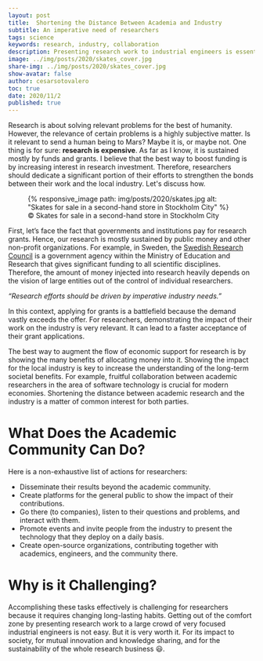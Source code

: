 ```yaml
---
layout: post
title:  Shortening the Distance Between Academia and Industry
subtitle: An imperative need of researchers
tags: science
keywords: research, industry, collaboration
description: Presenting research work to industrial engineers is essential for the sustainability of the whole research business. Therefore, researchers should dedicate a significant portion of their efforts to strengthen the bonds between their work and the local industry.
image: ../img/posts/2020/skates_cover.jpg
share-img: ../img/posts/2020/skates_cover.jpg
show-avatar: false
author: cesarsotovalero
toc: true
date: 2020/11/2
published: true
---
```


Research is about solving relevant problems for the best of humanity. 
However, the relevance of certain problems is a highly subjective matter. 
Is it relevant to send a human being to Mars? Maybe it is, or maybe not. 
One thing is for sure: **research is expensive**. 
As far as I know, it is sustained mostly by funds and grants. 
I believe that the best way to boost funding is by increasing interest in research investment. 
Therefore, researchers should dedicate a significant portion of their efforts to strengthen the bonds between their work and the local industry. 
Let's discuss how. 

<figure class="jb_picture">
  {% responsive_image path: img/posts/2020/skates.jpg alt: "Skates for sale in a second-hand store in Stockholm City" %}
  <figcaption class="stroke">
    &#169; Skates for sale in a second-hand store in Stockholm City
  </figcaption>
</figure>

First, let’s face the fact that governments and institutions pay for research grants. 
Hence, our research is mostly sustained by public money and other non-profit organizations. 
For example, in Sweden, the [Swedish Research Council](https://www.vr.se/english/about-us.html) is a government agency within the Ministry of Education and Research that gives significant funding to all scientific disciplines.
Therefore, the amount of money injected into research heavily depends on the vision of large entities out of the control of individual researchers.

<aside class="quote">
    <em>“Research efforts should be driven by imperative industry needs.”</em>
</aside>

In this context, applying for grants is a battlefield because the demand vastly exceeds the offer.
For researchers, demonstrating the impact of their work on the industry is very relevant.
It can lead to a faster acceptance of their grant applications.

The best way to augment the flow of economic support for research is by showing the many benefits of allocating money into it.
Showing the impact for the local industry is key to increase the understanding of the long-term societal benefits.
For example, fruitful collaboration between academic researchers in the area of software technology is crucial for modern economies.
Shortening the distance between academic research and the industry is a matter of common interest for both parties.

# What Does the Academic Community Can Do?

Here is a non-exhaustive list of actions for researchers:

- Disseminate their results beyond the academic community.
- Create platforms for the general public to show the impact of their contributions.
- Go there (to companies), listen to their questions and problems, and interact with them.
- Promote events and invite people from the industry to present the technology that they deploy on a daily basis.
- Create open-source organizations, contributing together with academics, engineers, and the community there.

# Why is it Challenging?

Accomplishing these tasks effectively is challenging for researchers because it requires changing long-lasting habits.
Getting out of the comfort zone by presenting research work to a large crowd of very focused industrial engineers is not easy.
But it is very worth it.
For its impact to society, for mutual innovation and knowledge sharing, and for the sustainability of the whole research business :smiley:.
